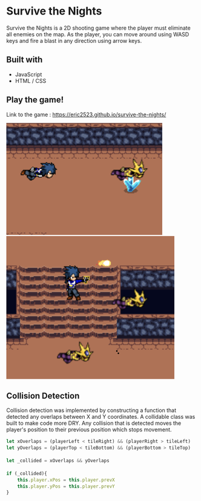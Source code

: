 # Survive the Nights 

Survive the Nights is a 2D shooting game where the player must eliminate all enemies on the map. As the player, you can move around using WASD keys and fire a blast in any direction using arrow keys. 

## Built with 

* JavaScript
* HTML / CSS 

## Play the game!  

Link to the game : https://eric2523.github.io/survive-the-nights/

![demo-img-1](https://github.com/eric2523/survive-the-nights/blob/main/demo/splash-1.png)
![demo-img-2](https://github.com/eric2523/survive-the-nights/blob/main/demo/splash-2.png)

## Collision Detection 

Collision detection was implemented by constructing a function that detected any overlaps between X and Y coordinates. A collidable class was built to make code more DRY. Any collision that is detected moves the player's position to their previous position which stops movement. 
```javascript
let xOverlaps = (playerLeft < tileRight) && (playerRight > tileLeft)
let yOverlaps = (playerTop < tileBottom) && (playerBottom > tileTop)

let _collided = xOverlaps && yOverlaps

if (_collided){
    this.player.xPos = this.player.prevX
    this.player.yPos = this.player.prevY
}
```
